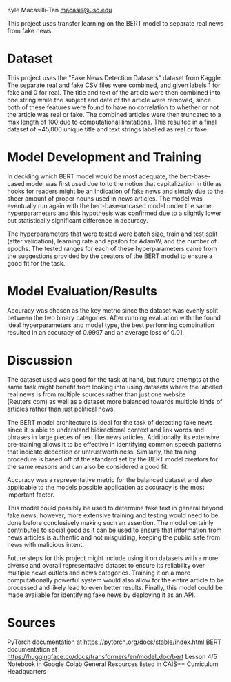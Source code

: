 Kyle Macasilli-Tan
macasill@usc.edu

This project uses transfer learning on the BERT model to separate real news from fake news.

# Dataset

This project uses the "Fake News Detection Datasets" dataset from Kaggle. The separate real and fake CSV files were combined, 
and given labels 1 for fake and 0 for real. The title and text of the article were then combined into one string while the subject
and date of the article were removed, since both of these features were found to have no correlation to whether or not the article
was real or fake. The combined articles were then truncated to a max length of 100 due to computational limitations. This resulted in a final dataset of ~45,000 unique title and text strings labelled as real or fake.

# Model Development and Training

In deciding which BERT model would be most adequate, the bert-base-cased model was first used due to to the notion that capitalization
in title as hooks for readers might be an indication of fake news and simply due to the sheer amount of proper nouns used in news
articles. The model was eventually run again with the bert-base-uncased model under the same hyperparameters and this hypothesis was 
confirmed due to a slightly lower but statistically significant difference in accuracy. 

The hyperparameters that were tested were batch size, train and test split (after validation), learning rate and epsilon for AdamW, and the number of epochs. The tested ranges for each of these hyperparameters came from the suggestions provided by the creators of the BERT model to ensure a good fit for the task.

# Model Evaluation/Results

Accuracy was chosen as the key metric since the dataset was evenly split between the two binary categories. After running evaluation
with the found ideal hyperparameters and model type, the best performing combination resulted in an accuracy of 0.9997 and an average
loss of 0.01.

# Discussion

The dataset used was good for the task at hand, but future attempts at the same task might benefit from looking into using datasets where the labelled real news is from multiple sources rather than just one website (Reuters.com) as well as a dataset more balanced towards multiple kinds of articles rather than just political news. 

The BERT model architecture is ideal for the task of detecting fake news since it is able to understand bidirectional context and link words and phrases in large pieces of text like news articles. Additionally, its extensive pre-training allows it to be effective in identifying common speech patterns that indicate deception or untrustworthiness. Similarly, the training procedure is based off of the standard set by the BERT model creators for the same reasons and can also be considered a good fit.

Accuracy was a representative metric for the balanced dataset and also applicable to the models possible application as accuracy is the
most important factor.

This model could possibly be used to determine fake text in general beyond fake news; however, more extensive training and testing would need to be done before conclusively making such an assertion. The model certainly contributes to social good as it can be used to 
ensure that information from news articles is authentic and not misguiding, keeping the public safe from news with malicious intent.

Future steps for this project might include using it on datasets with a more diverse and overall representative dataset to ensure its 
reliability over multiple news outlets and news categories. Training it on a more computationally powerful system would also allow for 
the entire article to be processed and likely lead to even better results. Finally, this model could be made available for identifying fake news by deploying it as an API.

# Sources

PyTorch documentation at https://pytorch.org/docs/stable/index.html
BERT documentation at https://huggingface.co/docs/transformers/en/model_doc/bert
Lesson 4/5 Notebook in Google Colab
General Resources listed in CAIS++ Curriculum Headquarters